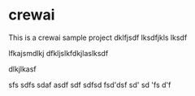 # crewai

This is a crewai sample project
dklfjsdf
lksdfjkls
lksdf

lfkajsmdlkj
dfkljslkfdkjlaslksdf

dlkjlkasf

sfs
sdfs
sdaf
asdf
sdf
sdfsd
fsd'dsf
sd'
sd
'fs
d'f